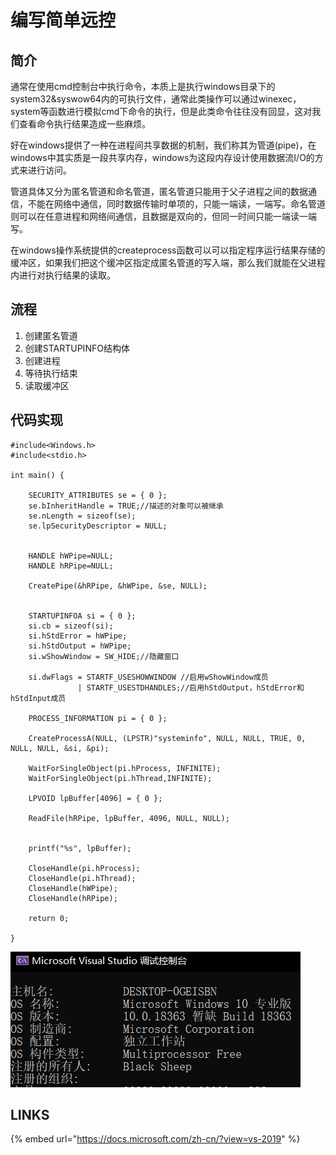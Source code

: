 # 编写简单远控

## 简介

通常在使用cmd控制台中执行命令，本质上是执行windows目录下的system32&syswow64内的可执行文件，通常此类操作可以通过winexec，system等函数进行模拟cmd下命令的执行，但是此类命令往往没有回显，这对我们查看命令执行结果造成一些麻烦。

好在windows提供了一种在进程间共享数据的机制，我们称其为管道\(pipe\)，在windows中其实质是一段共享内存，windows为这段内存设计使用数据流I/O的方式来进行访问。

管道具体又分为匿名管道和命名管道，匿名管道只能用于父子进程之间的数据通信，不能在网络中通信，同时数据传输时单项的，只能一端读，一端写。命名管道则可以在任意进程和网络间通信，且数据是双向的，但同一时间只能一端读一端写。

在windows操作系统提供的createprocess函数可以可以指定程序运行结果存储的缓冲区，如果我们把这个缓冲区指定成匿名管道的写入端，那么我们就能在父进程内进行对执行结果的读取。

## 流程

1. 创建匿名管道
2. 创建STARTUPINFO结构体
3. 创建进程
4. 等待执行结束
5. 读取缓冲区

## 代码实现

```text
#include<Windows.h>
#include<stdio.h>

int main() {

	SECURITY_ATTRIBUTES se = { 0 };
	se.bInheritHandle = TRUE;//描述的对象可以被继承
	se.nLength = sizeof(se);
	se.lpSecurityDescriptor = NULL;


	HANDLE hWPipe=NULL;
	HANDLE hRPipe=NULL;

	CreatePipe(&hRPipe, &hWPipe, &se, NULL);


	STARTUPINFOA si = { 0 };
	si.cb = sizeof(si);
	si.hStdError = hWPipe;
	si.hStdOutput = hWPipe;
	si.wShowWindow = SW_HIDE;//隐藏窗口

	si.dwFlags = STARTF_USESHOWWINDOW //启用wShowWindow成员
			   | STARTF_USESTDHANDLES;//启用hStdOutput，hStdError和hStdInput成员

	PROCESS_INFORMATION pi = { 0 };

	CreateProcessA(NULL, (LPSTR)"systeminfo", NULL, NULL, TRUE, 0, NULL, NULL, &si, &pi);
	
	WaitForSingleObject(pi.hProcess, INFINITE);
	WaitForSingleObject(pi.hThread,INFINITE);

	LPVOID lpBuffer[4096] = { 0 };

	ReadFile(hRPipe, lpBuffer, 4096, NULL, NULL);


	printf("%s", lpBuffer);

	CloseHandle(pi.hProcess);
	CloseHandle(pi.hThread);
	CloseHandle(hWPipe);
	CloseHandle(hRPipe);

	return 0;

}
```

![](../.gitbook/assets/image%20%2867%29.png)

## LINKS

{% embed url="https://docs.microsoft.com/zh-cn/?view=vs-2019" %}



